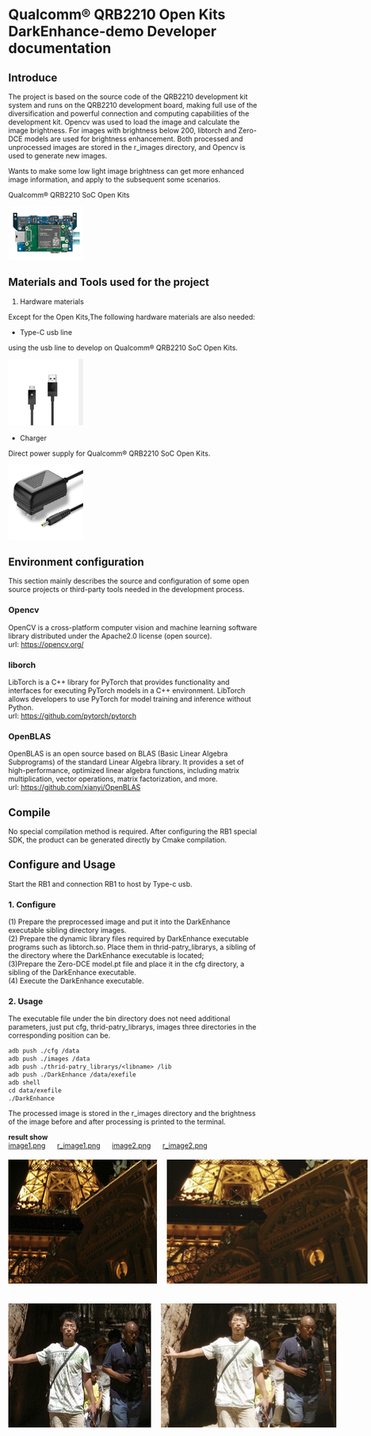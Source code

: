 # Qualcomm® QRB2210 Open Kits DarkEnhance-demo Developer documentation

## Introduce

The project is based on the source code of the QRB2210 development kit system and runs on the QRB2210 development board, making full use of the diversification and powerful connection and computing capabilities of the development kit. Opencv was used to load the image and calculate the image brightness. For images with brightness below 200, libtorch and Zero-DCE models are used for brightness enhancement. Both processed and unprocessed images are stored in the r_images directory, and Opencv is used to generate new images.

Wants to make some low light image brightness can get more enhanced image information, and apply to the subsequent some scenarios.

Qualcomm® QRB2210 SoC Open Kits

<img src="./res/RB1.png" width = "30%" height = "30%" div align=centor />

## Materials and Tools used for the project

1. Hardware materials

Except for the Open Kits,The following hardware materials are also needed:

* Type-C usb line

using the usb line to develop on Qualcomm® QRB2210 SoC Open Kits.

<img src="./res/usb.png" width = "30%" height = "30%" div align=centor />

* Charger

Direct power supply for Qualcomm® QRB2210 SoC Open Kits.

<img src="./res/charger.jpg" width = "30%" height = "30%" div align=centor />

## Environment configuration

This section mainly describes the source and configuration of some open source projects or third-party tools needed in the development process.

### Opencv
OpenCV is a cross-platform computer vision and machine learning software library distributed under the Apache2.0 license (open source).  <br>
url: https://opencv.org/

### liborch
LibTorch is a C++ library for PyTorch that provides functionality and interfaces for executing PyTorch models in a C++ environment. LibTorch allows developers to use PyTorch for model training and inference without Python.<br>
url: https://github.com/pytorch/pytorch

### OpenBLAS
OpenBLAS is an open source based on BLAS (Basic Linear Algebra Subprograms) of the standard Linear Algebra library. It provides a set of high-performance, optimized linear algebra functions, including matrix multiplication, vector operations, matrix factorization, and more.<br>
url: https://github.com/xianyi/OpenBLAS

## Compile
No special compilation method is required. After configuring the RB1 special SDK, the product can be generated directly by Cmake compilation.

## Configure and Usage
Start the RB1 and connection RB1 to host by Type-c usb.
### 1. Configure
(1) Prepare the preprocessed image and put it into the DarkEnhance executable sibling directory images.<br>
(2) Prepare the dynamic library files required by DarkEnhance executable programs such as libtorch.so. Place them in thrid-patry_librarys, a sibling of the directory where the DarkEnhance executable is located;<br>
(3)Prepare the Zero-DCE model.pt file and place it in the cfg directory, a sibling of the DarkEnhance executable.<br>
(4) Execute the DarkEnhance executable.

### 2. Usage
The executable file under the bin directory does not need additional parameters, just put cfg, thrid-patry_librarys, images three directories in the corresponding position can be.

```
adb push ./cfg /data
adb push ./images /data
adb push ./thrid-patry_librarys/<libname> /lib
adb push ./DarkEnhance /data/exefile
adb shell
cd data/exefile
./DarkEnhance 
```

The processed image is stored in the r_images directory and the brightness of the image before and after processing is printed to the terminal.

**result show**</br>
[image1.png](./res/image1.png)&nbsp;&nbsp;&nbsp;&nbsp;&nbsp;&nbsp;[r_image1.png](./res/r_image1.png)&nbsp;&nbsp;&nbsp;&nbsp;&nbsp;&nbsp;[image2.png](./res/image2.png)&nbsp;&nbsp;&nbsp;&nbsp;&nbsp;&nbsp;[r_image2.png](./res/r_image2.png)

<div style="display:flex;justify-content:space-between;;margin-top:20px;">
  <img src="./res/image1.png" alt="Image 1" style="width:300px;margin-right:20px;" />
  <img src="./res/r_image1.png" alt="r_Image 1" style="width:500px;height:250px" />
</div>
<div style="display:flex;justify-content:space-between;margin-top:40px;">
  <img src="./res/image2.png" alt="Image 2" style="width:300px;margin-right:20px;" />
  <img src="./res/r_image2.png" alt="r_Image 2" style="width:500px;height:250px" />
</div>

